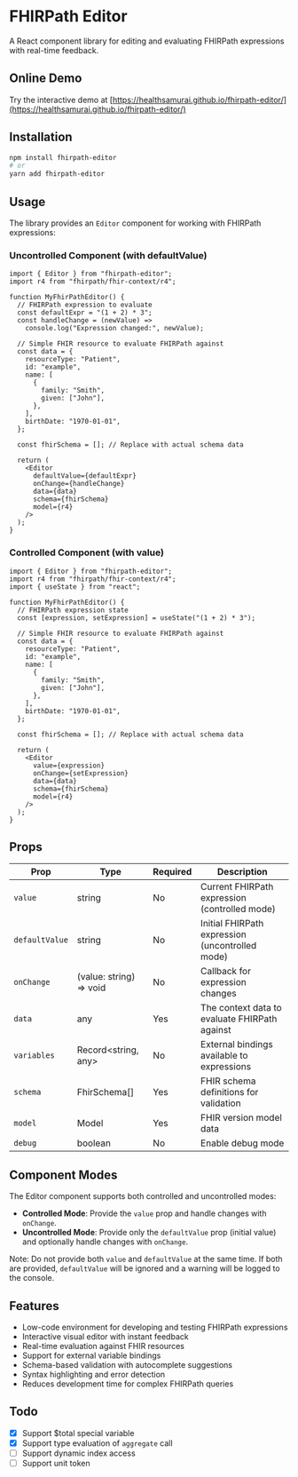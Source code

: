 # FHIRPath Editor

A React component library for editing and evaluating FHIRPath expressions with real-time feedback.

## Online Demo

Try the interactive demo at [https://healthsamurai.github.io/fhirpath-editor/](https://healthsamurai.github.io/fhirpath-editor/)

## Installation

```bash
npm install fhirpath-editor
# or
yarn add fhirpath-editor
```

## Usage

The library provides an `Editor` component for working with FHIRPath expressions:

### Uncontrolled Component (with defaultValue)

```tsx
import { Editor } from "fhirpath-editor";
import r4 from "fhirpath/fhir-context/r4";

function MyFhirPathEditor() {
  // FHIRPath expression to evaluate
  const defaultExpr = "(1 + 2) * 3";
  const handleChange = (newValue) =>
    console.log("Expression changed:", newValue);

  // Simple FHIR resource to evaluate FHIRPath against
  const data = {
    resourceType: "Patient",
    id: "example",
    name: [
      {
        family: "Smith",
        given: ["John"],
      },
    ],
    birthDate: "1970-01-01",
  };

  const fhirSchema = []; // Replace with actual schema data

  return (
    <Editor
      defaultValue={defaultExpr}
      onChange={handleChange}
      data={data}
      schema={fhirSchema}
      model={r4}
    />
  );
}
```

### Controlled Component (with value)

```tsx
import { Editor } from "fhirpath-editor";
import r4 from "fhirpath/fhir-context/r4";
import { useState } from "react";

function MyFhirPathEditor() {
  // FHIRPath expression state
  const [expression, setExpression] = useState("(1 + 2) * 3");

  // Simple FHIR resource to evaluate FHIRPath against
  const data = {
    resourceType: "Patient",
    id: "example",
    name: [
      {
        family: "Smith",
        given: ["John"],
      },
    ],
    birthDate: "1970-01-01",
  };

  const fhirSchema = []; // Replace with actual schema data

  return (
    <Editor
      value={expression}
      onChange={setExpression}
      data={data}
      schema={fhirSchema}
      model={r4}
    />
  );
}
```

## Props

| Prop           | Type                    | Required | Description                                     |
| -------------- | ----------------------- | -------- | ----------------------------------------------- |
| `value`        | string                  | No       | Current FHIRPath expression (controlled mode)   |
| `defaultValue` | string                  | No       | Initial FHIRPath expression (uncontrolled mode) |
| `onChange`     | (value: string) => void | No       | Callback for expression changes                 |
| `data`         | any                     | Yes      | The context data to evaluate FHIRPath against   |
| `variables`    | Record<string, any>     | No       | External bindings available to expressions      |
| `schema`       | FhirSchema[]            | Yes      | FHIR schema definitions for validation          |
| `model`        | Model                   | Yes      | FHIR version model data                         |
| `debug`        | boolean                 | No       | Enable debug mode                               |

## Component Modes

The Editor component supports both controlled and uncontrolled modes:

- **Controlled Mode**: Provide the `value` prop and handle changes with `onChange`.
- **Uncontrolled Mode**: Provide only the `defaultValue` prop (initial value) and optionally handle changes with `onChange`.

Note: Do not provide both `value` and `defaultValue` at the same time. If both are provided, `defaultValue` will be ignored and a warning will be logged to the console.

## Features

- Low-code environment for developing and testing FHIRPath expressions
- Interactive visual editor with instant feedback
- Real-time evaluation against FHIR resources
- Support for external variable bindings
- Schema-based validation with autocomplete suggestions
- Syntax highlighting and error detection
- Reduces development time for complex FHIRPath queries

## Todo
- [x] Support $total special variable
- [x] Support type evaluation of `aggregate` call
- [ ] Support dynamic index access
- [ ] Support unit token
